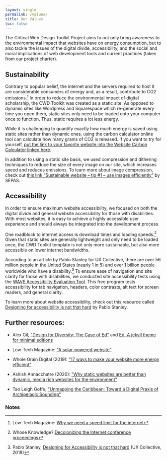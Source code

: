```yaml
---
layout: single
permalink: /values/
title: Our Values
toc: false
---
```


The Critical Web Design Toolkit Project aims to not only bring awareness to the environmental impact that websites have on energy consumption, but to also tackle the issues of the digital divide, accessibility, and the social and moral implications of web development tools and current practices (taken from our project charter).  

## Sustainability 

Contrary to popular belief, the internet and the servers required to host it are considerable consumers of energy and, as a result, contribute to CO2 emissions.[^1] In order to reduce the environmental impact of digital scholarship, the CWD Toolkit was created as a static site. As opposed to dynamic sites like Wordpress and Squarespace which re-generate every time you open them, static sites only need to be loaded onto your computer once to function. Thus, static requires a lot less energy.  

While it is challenging to quantify exactly how much energy is saved using static sites rather than dynamic ones, using the carbon calculator online tool can calculate how many grams of CO2 is released. If you want to try for yourself, [put the link to your favorite website into the Website Carbon Calculator linked here](https://www.websitecarbon.com/). 

In addition to using a static site basis, we used compression and dithering techniques to reduce the size of every image on our site, which increases speed and reduces emissions. To learn more about image compression, check out [this link “Sustainable website – tip #1 – use images efficiently”](https://www.pixeledeggs.com/sustainable-websites-tip-1-use-images-efficiently/) by SEPAS.  

 

## Accessibility 

In order to ensure maximum website accessibility, we focused on both the digital divide and general website accessibility for those with disabilities. With most websites, it is easy to achieve a highly accessible user experience and should always be integrated into the development process.   

One roadblock to internet access is download times and loading speeds.[^2] Given that static sites are generally lightweight and only need to be loaded once, the CWD Toolkit template is not only more sustainable, but also more accessible on lower internet bandwidths. 

According to an article by Pablo Stanley for UX Collective, there are over 56 million people in the United States (nearly 1 in 5) and over 1 billion people worldwide who have a disability.[^3] To ensure ease of navigation and site clarity for those with disabilities, we conducted site accessibility tests using the [WAVE Accessibility Evaluation Tool](https://wave.webaim.org/). This free program tests accessibility for tab navigation, headers, color contrasts, alt text for screen readers, and general clarity.  

To learn more about website accessibility, check out this resource called [Designing for accessibility is not that hard](https://uxdesign.cc/designing-for-accessibility-is-not-that-hard-c04cc4779d94) by Pablo Stanley.  

## Further resources: 

- Alex Gil, ["Design for Diversity: The Case of Ed"](https://des4div.library.northeastern.edu/design-for-diversity-the-case-of-ed-alex-gil/#more-1888) and [Ed. A jekyll theme for minimal editions](https://elotroalex.github.io/ed/about/)  

- Low-Tech Magazine: ["A solar-powered website"](https://solar.lowtechmagazine.com/2018/09/how-to-build-a-lowtech-website/) 

- Whole Grain Digital (2019): ["17 ways to make your website more energy efficient"](https://www.wholegraindigital.com/blog/website-energy-efficiency/) 

- Ashish Annacchatre (2020): ["Why static websites are better than dynamic, media rich websites for the environment"](https://medium.com/@ashishaa/why-static-websites-are-better-than-dynamic-media-rich-websites-for-environment-cba008d73804)

- Tao Leigh Goffe, ["Unmapping the Caribbean: Toward a Digital Praxis of Archipelagic Sounding"](http://archipelagosjournal.org/issue05/goffe-unmapping.html) 

### Notes

[^1]: Low-Tech Magazine: [Why we need a speed limit for the internet](https://solar.lowtechmagazine.com/2015/10/can-the-internet-run-on-renewable-energy.html)
[^2]: Whose Knowledge? [Decolonizing the Internet conference proceedings](https://whoseknowledge.org/decolonizing-the-internet-conference/)
[^3]: Pablo Stanley, [Designing for Accessibility is not that hard](https://uxdesign.cc/designing-for-accessibility-is-not-that-hard-c04cc4779d94) (UX Collective, 2018)

